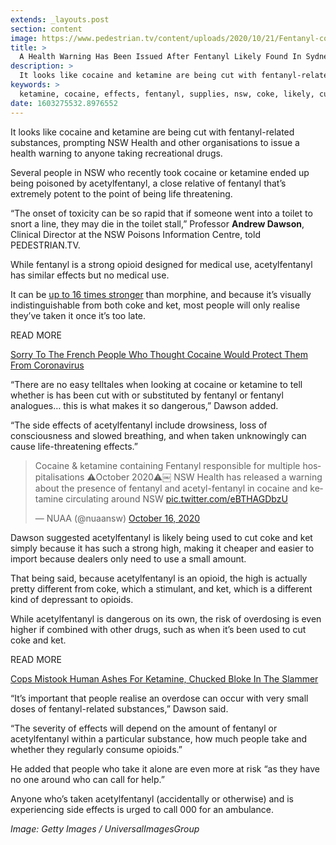 ```yaml
--- 
extends: _layouts.post 
section: content 
image: https://www.pedestrian.tv/content/uploads/2020/10/21/Fentanyl-cocaine-ketamine-sydney-nsw-2.jpg 
title: > 
  A Health Warning Has Been Issued After Fentanyl Likely Found In Sydney Supplies Of Coke & Ket 
description: > 
  It looks like cocaine and ketamine are being cut with fentanyl-related substances, prompting NSW Health and other organisations to issue a health warning to anyone taking recreational drugs.Several people in NSW who recently took cocaine or ketamine ended up being poisoned by acetylfentanyl, a close relative of fentanyl that’s extremely potent to the point of being life threatening.While fentanyl is a strong opioid designed for medical use, acetylfentanyl has similar effects but no medical use.It can be up to 16 times stronger than morphine, and because it’s visually indistinguishable from both coke and ket, most people will only realise they’ve taken it once it’s too late.While acetylfentanyl is dangerous on its own, the risk of overdosing is even higher if combined with other drugs, such as when it’s been used to cut coke and ket. 
keywords: > 
  ketamine, cocaine, effects, fentanyl, supplies, nsw, coke, likely, cut, warning, ket, acetylfentanyl, health, taken, sydney, issued 
date: 1603275532.8976552 
--- 
```

<div><p>It looks like cocaine and ketamine are being cut with fentanyl-related substances, prompting NSW Health and other organisations to issue a health warning to anyone taking recreational drugs.</p><p>Several people in NSW who recently took cocaine or ketamine ended up being poisoned by acetylfentanyl, a close relative of fentanyl that&#8217;s extremely potent to the point of being life threatening.</p><p>&#8220;The onset of toxicity can be so rapid that if someone went into a toilet to snort a line, they may die in the toilet stall,&#8221; Professor <strong>Andrew Dawson</strong>, Clinical Director at the NSW Poisons Information Centre, told PEDESTRIAN.TV.</p><p>While fentanyl is a strong opioid designed for medical use, acetylfentanyl has similar effects but no medical use.</p> <p id="ad-slot-mobile-mrec-4126507054" class="ad-slot ad-slot-ad-rendering mrec-cont padd_mrec" width="300" height="250"></p>
 
<p>It can be <a href="https://www.who.int/medicines/access/controlled-substances/5.2_Acetylfentanyl_CRev.pdf">up to 16 times stronger</a> than morphine, and because it&#8217;s visually indistinguishable from both coke and ket, most people will only realise they&#8217;ve taken it once it&#8217;s too late.</p><p>READ MORE</p>
<a href="https://www.pedestrian.tv/news/french-government-cocaine-coke-coronavirus-hoax/"><p>Sorry To The French People Who Thought Cocaine Would Protect Them From Coronavirus</p></a>
<p>&#8220;There are no easy telltales when looking at cocaine or ketamine to tell whether is has been cut with or substituted by fentanyl or fentanyl analogues&#8230; this is what makes it so dangerous,&#8221; Dawson added.</p><p>&#8220;The side effects of acetylfentanyl include drowsiness, loss of consciousness and slowed breathing, and when taken unknowingly can cause life-threatening effects.&#8221;</p><blockquote class="twitter-tweet">
<p lang="en" dir="ltr">Cocaine &amp; ketamine containing Fentanyl responsible for multiple hospitalisations &#9888;&#65039;October 2020&#9888;&#65039;&#65532; NSW Health has released a warning about the presence of fentanyl and acetyl-fentanyl in cocaine and ketamine circulating around NSW <a href="https://t.co/eBTHAGDbzU">pic.twitter.com/eBTHAGDbzU</a></p>
<p>&#8212; NUAA (@nuaansw) <a href="https://twitter.com/nuaansw/status/1317253920180166657?ref_src=twsrc%5Etfw">October 16, 2020</a></p></blockquote><p></p> <p id="ad-slot-out-of-page-mobile-976954463" class="ad-slot ad-slot-ad-rendering padd_mrec ad-slot-out-of-page ad-slot-out-of-page-mobile"></p>
 
<p>Dawson suggested acetylfentanyl is likely being used to cut coke and ket simply because it has such a strong high, making it cheaper and easier to import because dealers only need to use a small amount.</p><p>That being said, because acetylfentanyl is an opioid, the high is actually pretty different from coke, which a stimulant, and ket, which is a different kind of depressant to opioids.</p><p>While acetylfentanyl is dangerous on its own, the risk of overdosing is even higher if combined with other drugs, such as when it&#8217;s been used to cut coke and ket.</p><p>READ MORE</p>
<a href="https://www.pedestrian.tv/news/cops-mistook-human-ashes-for-ketamine-chucked-bloke-in-the-slammer/"><p>Cops Mistook Human Ashes For Ketamine, Chucked Bloke In The Slammer</p></a>
<p id="ad-slot-mobile-mrec-1323526620" class="ad-slot ad-slot-ad-rendering mrec-cont padd_mrec" width="300" height="250"></p>
 
<p>&#8220;It&#8217;s important that people realise an overdose can occur with very small doses of fentanyl-related substances,&#8221; Dawson said.</p><p>&#8220;The severity of effects will depend on the amount of fentanyl or acetylfentanyl within a particular substance, how much people take and whether they regularly consume opioids.&#8221;</p><p>He added that people who take it alone are even more at risk &#8220;as they have no one around who can call for help.&#8221;</p><p>Anyone who&#8217;s taken acetylfentanyl (accidentally or otherwise) and is experiencing side effects is urged to call 000 for an ambulance.</p> <i>Image:
Getty Images / UniversalImagesGroup </i><br>
 
</div>